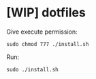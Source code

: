 # [WIP] dotfiles
Give execute permission:
```
sudo chmod 777 ./install.sh
```
Run:
```
sudo ./install.sh
```